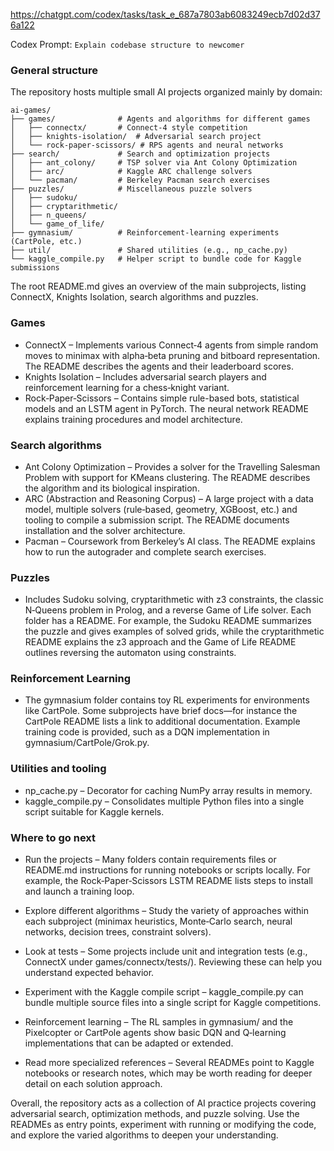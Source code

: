 https://chatgpt.com/codex/tasks/task_e_687a7803ab6083249ecb7d02d376a122

Codex Prompt: `Explain codebase structure to newcomer`

### General structure

The repository hosts multiple small AI projects organized mainly by domain:
```
ai-games/
├── games/              # Agents and algorithms for different games
│   ├── connectx/       # Connect‑4 style competition
│   ├── knights-isolation/  # Adversarial search project
│   └── rock-paper-scissors/ # RPS agents and neural networks
├── search/             # Search and optimization projects
│   ├── ant_colony/     # TSP solver via Ant Colony Optimization
│   ├── arc/            # Kaggle ARC challenge solvers
│   └── pacman/         # Berkeley Pacman search exercises
├── puzzles/            # Miscellaneous puzzle solvers
│   ├── sudoku/
│   ├── cryptarithmetic/
│   ├── n_queens/
│   └── game_of_life/
├── gymnasium/          # Reinforcement‑learning experiments (CartPole, etc.)
├── util/               # Shared utilities (e.g., np_cache.py)
└── kaggle_compile.py   # Helper script to bundle code for Kaggle submissions
```
The root README.md gives an overview of the main subprojects, listing ConnectX, Knights Isolation, search algorithms and puzzles.

### Games
- ConnectX – Implements various Connect‑4 agents from simple random moves to minimax with alpha‑beta pruning and bitboard representation. The README describes the agents and their leaderboard scores.
- Knights Isolation – Includes adversarial search players and reinforcement learning for a chess‑knight variant.
- Rock‑Paper‑Scissors – Contains simple rule-based bots, statistical models and an LSTM agent in PyTorch. The neural network README explains training procedures and model architecture.

### Search algorithms
- Ant Colony Optimization – Provides a solver for the Travelling Salesman Problem with support for KMeans clustering. The README describes the algorithm and its biological inspiration.
- ARC (Abstraction and Reasoning Corpus) – A large project with a data model, multiple solvers (rule‑based, geometry, XGBoost, etc.) and tooling to compile a submission script. The README documents installation and the solver architecture.
- Pacman – Coursework from Berkeley’s AI class. The README explains how to run the autograder and complete search exercises.

### Puzzles
- Includes Sudoku solving, cryptarithmetic with z3 constraints, the classic N‑Queens problem in Prolog, and a reverse Game of Life solver. Each folder has a README. For example, the Sudoku README summarizes the puzzle and gives examples of solved grids, while the cryptarithmetic README explains the z3 approach and the Game of Life README outlines reversing the automaton using constraints.

### Reinforcement Learning
- The gymnasium folder contains toy RL experiments for environments like CartPole. Some subprojects have brief docs—for instance the CartPole README lists a link to additional documentation. Example training code is provided, such as a DQN implementation in gymnasium/CartPole/Grok.py.

### Utilities and tooling
- np_cache.py – Decorator for caching NumPy array results in memory.
- kaggle_compile.py – Consolidates multiple Python files into a single script suitable for Kaggle kernels.

### Where to go next
- Run the projects – Many folders contain requirements files or README.md instructions for running notebooks or scripts locally. For example, the Rock‑Paper‑Scissors LSTM README lists steps to install and launch a training loop.

- Explore different algorithms – Study the variety of approaches within each subproject (minimax heuristics, Monte‑Carlo search, neural networks, decision trees, constraint solvers).

- Look at tests – Some projects include unit and integration tests (e.g., ConnectX under games/connectx/tests/). Reviewing these can help you understand expected behavior.

- Experiment with the Kaggle compile script – kaggle_compile.py can bundle multiple source files into a single script for Kaggle competitions.

- Reinforcement learning – The RL samples in gymnasium/ and the Pixelcopter or CartPole agents show basic DQN and Q‑learning implementations that can be adapted or extended.

- Read more specialized references – Several READMEs point to Kaggle notebooks or research notes, which may be worth reading for deeper detail on each solution approach.

Overall, the repository acts as a collection of AI practice projects covering adversarial search, optimization methods, and puzzle solving. Use the READMEs as entry points, experiment with running or modifying the code, and explore the varied algorithms to deepen your understanding.


